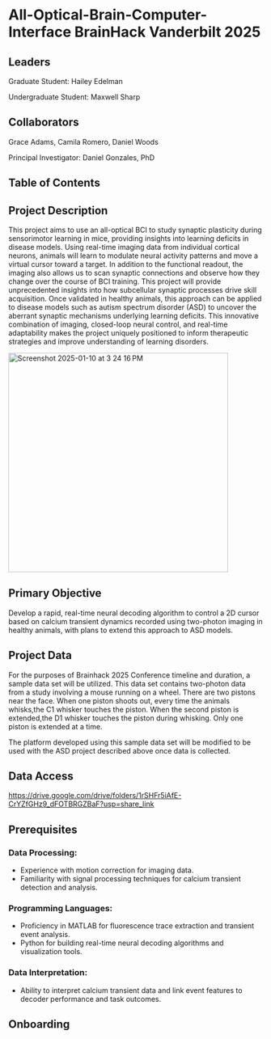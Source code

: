 # **All-Optical-Brain-Computer-Interface BrainHack Vanderbilt 2025**

## **Leaders**
Graduate Student: Hailey Edelman 

Undergraduate Student: Maxwell Sharp

## **Collaborators**
Grace Adams, Camila Romero, Daniel Woods

Principal Investigator: Daniel Gonzales, PhD


## **Table of Contents**

## **Project Description**
This project aims to use an all-optical BCI to study synaptic plasticity during sensorimotor learning in mice, providing insights into learning deficits in disease models. Using real-time imaging data from individual cortical neurons, animals will learn to modulate neural activity patterns and move a virtual cursor toward a target. In addition to the functional readout, the imaging also allows us to scan synaptic connections and observe how they change over the course of BCI training. This project will provide unprecedented insights into how subcellular synaptic processes drive skill acquisition. Once validated in healthy animals, this approach can be applied to disease models such as autism spectrum disorder (ASD) to uncover the aberrant synaptic mechanisms underlying learning deficits. This innovative combination of imaging, closed-loop neural control, and real-time adaptability makes the project uniquely positioned to inform therapeutic strategies and improve understanding of learning disorders.  

<img width="434" alt="Screenshot 2025-01-10 at 3 24 16 PM" src="https://github.com/user-attachments/assets/a49a6c3d-0505-4c46-b451-4bc297e9a1ad" />

## **Primary Objective**
Develop a rapid, real-time neural decoding algorithm to control a 2D cursor based on calcium transient dynamics recorded using two-photon imaging in healthy animals, with plans to extend this approach to ASD models. 

## **Project Data**
For the purposes of Brainhack 2025 Conference timeline and duration, a sample data set will be utilized. This data set contains two-photon data from a study involving a mouse running on a wheel. There are two pistons near the face. When one piston shoots out, every time the animals whisks,the C1 whisker touches the piston. When the second piston is extended,the D1 whisker touches the piston during whisking. Only one piston is extended at a time. 

The platform developed using this sample data set will be modified to be used with the ASD project described above once data is collected. 

## **Data Access**
https://drive.google.com/drive/folders/1rSHFr5iAfE-CrYZfGHz9_dFOTBRGZBaF?usp=share_link

## **Prerequisites**

### Data Processing:
- Experience with motion correction for imaging data.
- Familiarity with signal processing techniques for calcium transient detection and analysis.

### Programming Languages:
- Proficiency in MATLAB for fluorescence trace extraction and transient event analysis.
- Python for building real-time neural decoding algorithms and visualization tools.

### Data Interpretation:
- Ability to interpret calcium transient data and link event features to decoder performance and task outcomes.

## **Onboarding**









